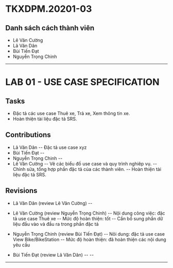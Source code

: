 # TKXDPM.20201-03
## Danh sách cách thành viên
- Lê Văn Cường
- Lã Văn Dân
- Bùi Tiến Đạt
- Nguyễn Trọng Chinh
---

# LAB 01 - USE CASE SPECIFICATION
## Tasks
- Đặc tả các use case Thuê xe, Trả xe, Xem thông tin xe.
- Hoàn thiện tài liệu đặc tả SRS.

## Contributions
- Lã Văn Dân
-- Đặc tả use case xyz
- Bùi Tiến Đạt
--
- Nguyễn Trọng Chinh
--
- Lê Văn Cường
-- Vẽ các biểu đồ use case và quy trình nghiêp vụ.
-- Chỉnh sửa, tổng hợp phần đặc tả của các thành viên.
-- Hoàn thiện tài liệu đặc tả SRS.

## Revisions
- Lã Văn Dân (review Lê Văn Cường)
--

- Lê Văn Cường (review Nguyễn Trọng Chinh)
-- Nội dung công việc: đặc tả use case Thuê xe
-- Mức độ hoàn thiện: tốt
-- Cần bổ sung phần dữ liệu đầu vào và đầu ra trong phần đặc tả

- Nguyễn Trọng Chinh (review Bùi Tiến Đạt)
-- Nôi dung: đặc tả use case View Bike/BikeStation
-- Mức độ hoàn thiện: đã hoàn thiện các nội dung yêu cầu

- Bùi Tiến Đạt (review Lã Văn Dân)
--
--

---